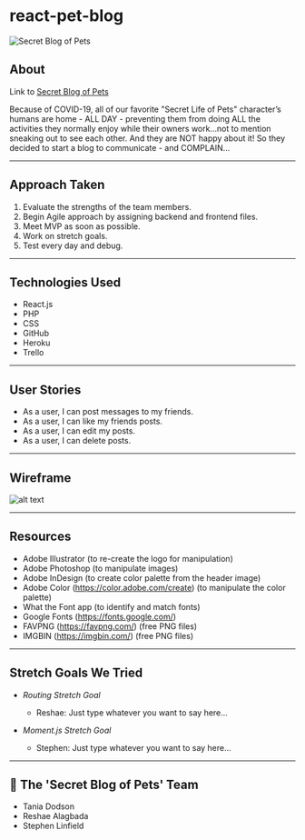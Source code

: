 # react-pet-blog

![Secret Blog of Pets](https://i.imgur.com/h5kv0y1.png)

## About
Link to [Secret Blog of Pets](https://pet-blog.herokuapp.com/posts)

Because of COVID-19, all of our favorite "Secret Life of Pets" character’s humans are home - ALL DAY - preventing them from doing ALL the activities they normally enjoy while their owners work…not to mention sneaking out to see each other. And they are NOT happy about it! So they decided to start a blog to communicate - and COMPLAIN…

----
## Approach Taken
1. Evaluate the strengths of the team members.
2. Begin Agile approach by assigning backend and frontend files.
3. Meet MVP as soon as possible.
3. Work on stretch goals.
4. Test every day and debug.

----
## Technologies Used
* React.js
* PHP
* CSS
* GitHub
* Heroku
* Trello

----
## User Stories
* As a user, I can post messages to my friends.
* As a user, I can like my friends posts.
* As a user, I can edit my posts.
* As a user, I can delete posts.

----
## Wireframe

![alt text](https://i.imgur.com/AiFzdxW.png)

----
## Resources

 * Adobe Illustrator (to re-create the logo for manipulation)
 * Adobe Photoshop (to manipulate images)
 * Adobe InDesign (to create color palette from the header image)
 * Adobe Color (https://color.adobe.com/create) (to manipulate the color palette)
 * What the Font app (to identify and match fonts)
 * Google Fonts (https://fonts.google.com/)
 * FAVPNG (https://favpng.com/)	(free PNG files)
 * IMGBIN (https://imgbin.com/)	(free PNG files)

----
## Stretch Goals We Tried

* *Routing Stretch Goal*
  * Reshae: Just type whatever you want to say here...
  
  
* *Moment.js Stretch Goal*
  * Stephen: Just type whatever you want to say here...

----
## :star2: The 'Secret Blog of Pets' Team
* Tania Dodson
* Reshae Alagbada
* Stephen Linfield
